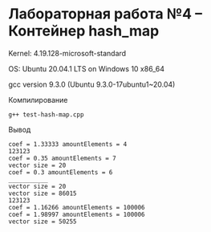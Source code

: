 # Лабораторная работа №4 – Контейнер hash_map

Kernel: 4.19.128-microsoft-standard

OS: Ubuntu 20.04.1 LTS on Windows 10 x86_64

gcc version 9.3.0 (Ubuntu 9.3.0-17ubuntu1~20.04)

Компилирование

```linux
g++ test-hash-map.cpp
```

Вывод

```linux
coef = 1.33333 amountElements = 4
123123
coef = 0.35 amountElements = 7
vector size = 20
coef = 0.3 amountElements = 6
___________
vector size = 20
vector size = 86015
123123
coef = 1.16266 amountElements = 100006
coef = 1.98997 amountElements = 100006
vector size = 50255
```